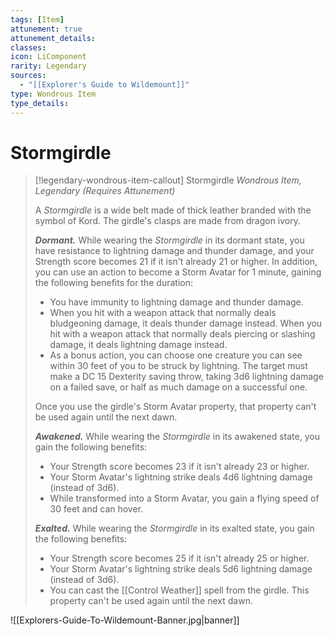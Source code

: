 ```yaml
---
tags: [Item]
attunement: true
attunement_details: 
classes: 
icon: LiComponent
rarity: Legendary
sources:
  - "[[Explorer's Guide to Wildemount]]"
type: Wondrous Item
type_details: 
---
```

# Stormgirdle
>[!legendary-wondrous-item-callout] Stormgirdle
>*Wondrous Item, Legendary (Requires Attunement)*
>
>A *Stormgirdle* is a wide belt made of thick leather branded with the symbol of Kord. The girdle's clasps are made from dragon ivory.
>
>***Dormant.*** While wearing the *Stormgirdle* in its dormant state, you have resistance to lightning damage and thunder damage, and your Strength score becomes 21 if it isn't already 21 or higher. In addition, you can use an action to become a Storm Avatar for 1 minute, gaining the following benefits for the duration:
>
>* You have immunity to lightning damage and thunder damage.
>* When you hit with a weapon attack that normally deals bludgeoning damage, it deals thunder damage instead. When you hit with a weapon attack that normally deals piercing or slashing damage, it deals lightning damage instead.
>* As a bonus action, you can choose one creature you can see within 30 feet of you to be struck by lightning. The target must make a DC 15 Dexterity saving throw, taking 3d6 lightning damage on a failed save, or half as much damage on a successful one.
>
>Once you use the girdle's Storm Avatar property, that property can't be used again until the next dawn.
>
>***Awakened.*** While wearing the *Stormgirdle* in its awakened state, you gain the following benefits:
>
>* Your Strength score becomes 23 if it isn't already 23 or higher.
>* Your Storm Avatar's lightning strike deals 4d6 lightning damage (instead of 3d6).
>* While transformed into a Storm Avatar, you gain a flying speed of 30 feet and can hover.
>
>***Exalted.*** While wearing the *Stormgirdle* in its exalted state, you gain the following benefits:
>
>* Your Strength score becomes 25 if it isn't already 25 or higher.
>* Your Storm Avatar's lightning strike deals 5d6 lightning damage (instead of 3d6).
>* You can cast the [[Control Weather]] spell from the girdle. This property can't be used again until the next dawn.

![[Explorers-Guide-To-Wildemount-Banner.jpg|banner]]
